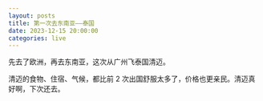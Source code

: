 ```yaml
---
layout: posts
title: 第一次去东南亚——泰国
date: 2023-12-15 20:00:00
categories: live
---
```


先去了欧洲，再去东南亚，这次从广州飞泰国清迈。

清迈的食物、住宿、气候，都比前 2 次出国舒服太多了，价格也更亲民。清迈真好啊，下次还去。
